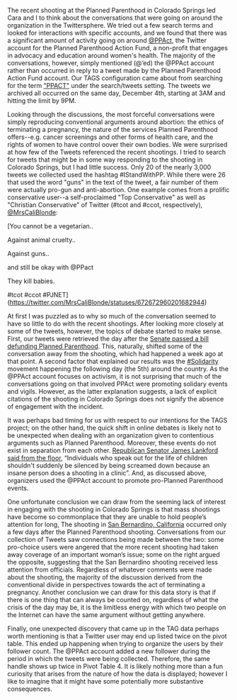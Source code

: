 The recent shooting at the Planned Parenthood in Colorado Springs led Cara and I to think about the conversations that were going on around the organization in the Twittersphere. We tried out a few search terms and looked for interactions with specific accounts, and we found that there was a significant amount of activity going on around [@PPAct](https://twitter.com/ppact), the Twitter account for the Planned Parenthood Action Fund, a non-profit that engages in advocacy and education around women's health. The majority of the conversations, however, simply mentioned (@’ed) the @PPAct account rather than occurred in reply to a tweet made by the Planned Parenthood Action Fund account. Our TAGS configuration came about from searching for the term ["PPACT"](https://docs.google.com/spreadsheets/d/1uYbl8gVTSljD-sYJ7y6nxyQyINhHPCzisuqa-_e5O7Y/edit#gid=400689247) under the search/tweets setting. The tweets we archived all occurred on the same day, December 4th, starting at 3AM and hitting the limit by 9PM. 

Looking through the discussions, the most forceful conversations were simply reproducing conventional arguments around abortion: the ethics of terminating a pregnancy, the nature of the services Planned Parenthood offers--e.g. cancer screenings and other forms of health care, and the rights of women to have control oover their own bodies. We were surprised at how few of the Tweets referenced the recent shootings. I tried to search for tweets that might be in some way responding to the shooting in Colorado Springs, but I had little success. Only 20 of the nearly 3,000 tweets we collected used the hashtag #IStandWithPP. While there were 26 that used the word "guns" in the text of the tweet, a fair number of them were actually pro-gun and anti-abortion. One example comes from a prolific conservative user--a self-proclaimed "Top Conservative" as well as "Christian Conservative" of Twitter (#tcot and #ccot, respectively), [@MrsCaliBlonde](https://twitter.com/MrsCaliBlonde): 

[You cannot be a vegetarian..

Against animal cruelty..

Against guns..

and still be okay with @PPact 

They kill babies.

#tcot #ccot #PJNET]
(https://twitter.com/MrsCaliBlonde/statuses/672672960201682944)

At first I was puzzled as to why so much of the conversation seemed to have so little to do with the recent shootings. After looking more closely at some of the tweets, however, the topics of debate started to make sense. First, our tweets were retrieved the day after the [Senate passed a bill defunding Planned Parenthood](http://www.npr.org/2015/12/03/458304236/senate-expected-to-pass-bill-to-defund-planned-parenthood-repeal-health-law). This, naturally, shifted some of the conversation away from the shooting, which had happened a week ago at that point. A second factor that explained our results was the [#Solidarity](https://istandwithpp.org/solidarity) movement happening the following day (the 5th) around the country. As the @PPAct account focuses on activism, it is not surprising that much of the conversations going on that involved PPAct were promoting solidary events and vigils. However, as the latter explanation suggests, a lack of explicit citations of the shooting in Colorado Springs does not signify the absence of engagement with the incident.

It was perhaps bad timing for us with respect to our intentions for the TAGS project; on the other hand, the quick shift in online debates is likely not to be unexpected when dealing with an organization given to contentious arguments such as Planned Parenthood. Moreover, these events do not exist in separation from each other. [Republican Senator James Lankford said from the floor](http://www.npr.org/2015/12/03/458304236/senate-expected-to-pass-bill-to-defund-planned-parenthood-repeal-health-law), “Individuals who speak out for the life of children shouldn't suddenly be silenced by being screamed down because an insane person does a shooting in a clinic”. And, as discussed above, organizers used the @PPAct account to promote pro-Planned Parenthood events.

One unfortunate conclusion we can draw from the seeming lack of interest in engaging with the shooting in Colorado Springs is that mass shootings have become so commonplace that they are unable to hold people’s attention for long, The shooting in [San Bernardino, California](http://www.npr.org/sections/thetwo-way/2015/12/03/458277103/san-bernardino-shootings-what-we-know-one-day-after) occurred only a few days after the Planned Parenthood shooting. Conversations from our collection of Tweets saw connections being made between the two: some pro-choice users were angered that the more recent shooting had taken away coverage of an important woman’s issue; some on the right argued the opposite, suggesting that the San Bernardino shooting received less attention from officials. Regardless of whatever comments were made about the shooting, the majority of the discussion derived from the conventional divide in perspectives towards the act of terminating a pregnancy. Another conclusion we can draw for this data story is that if there is one thing that can always be counted on, regardless of what the crisis of the day may be, it is the limitless energy with which two people on the Internet can have the same argument without getting anywhere.

Finally, one unexpected discovery that came up in the TAG data perhaps worth mentioning is that a Twitter user may end up listed twice on the pivot table. This ended up happening when trying to organize the users by their follower count. The @PPAct account added a new follower during the period in which the tweets were being collected. Therefore, the same handle shows up twice in Pivot Table 4. It is likely nothing more than a fun curiosity that arises from the nature of how the data is displayed; however I like to imagine that it might have some potentially more substantive consequences.
